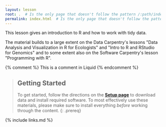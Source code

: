 ```yaml
---
layout: lesson
root: .  # Is the only page that doesn't follow the pattern /:path/index.html
permalink: index.html  # Is the only page that doesn't follow the pattern /:path/index.html
---
```


This lesson gives an introduction to R and how to work with tidy data.

The material builds to a large extent on the Data Carpentry's lessons
"Data Analysis and Visualization in R for Ecologists" and "Intro to R and
RStudio for Genomics" and to some extent also on the Software Carpentry's lesson
"Programming with R".

<!-- this is an html comment -->

{% comment %} This is a comment in Liquid {% endcomment %}

> ## Getting Started
>
> To get started, follow the directions on the **[Setup page](setup.html)** 
> to download data and install required software. To most effectively use these
> materials, please make sure to install everything *before* working through
> the content.
{: .prereq}

<!--- ## For Instructors
> If you are teaching this lesson in a workshop, please see the
> [Instructor notes](guide/).
{: .prereq}--->

{% include links.md %}
